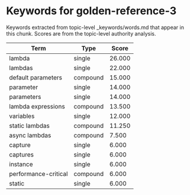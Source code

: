 # Keywords for golden-reference-3

Keywords extracted from topic-level _keywords/words.md that appear in this chunk.
Scores are from the topic-level authority analysis.

| Term | Type | Score |
|------|------|-------|
| lambda | single | 26.000 |
| lambdas | single | 22.000 |
| default parameters | compound | 15.000 |
| parameter | single | 14.000 |
| parameters | single | 14.000 |
| lambda expressions | compound | 13.500 |
| variables | single | 12.000 |
| static lambdas | compound | 11.250 |
| async lambdas | compound | 7.500 |
| capture | single | 6.000 |
| captures | single | 6.000 |
| instance | single | 6.000 |
| performance-critical | compound | 6.000 |
| static | single | 6.000 |
